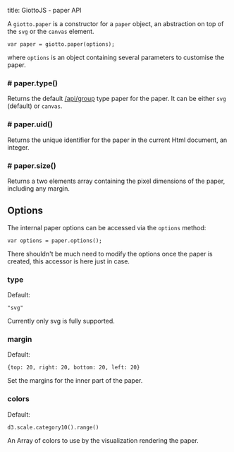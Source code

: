 title: GiottoJS - paper API


A ``giotto.paper`` is a constructor for a ``paper`` object, an abstraction
on top of the ``svg`` or the ``canvas`` element.

    var paper = giotto.paper(options);

where ``options`` is an object containing several parameters to customise the
paper.


### # paper.type()

Returns the default [/api/group](group) type paper for the paper.
It can be either ``svg`` (default) or ``canvas``.

### # paper.uid()

Returns the unique identifier for the paper in the current Html document, an integer.

### # paper.size()

Returns a two elements array containing the pixel dimensions of the paper, including any margin.



## Options

The internal paper options can be accessed via the ``options`` method:

    var options = paper.options();

There shouldn't be much need to modify the options once the paper is created,
this accessor is here just in case.

### type

Default:

    "svg"

Currently only svg is fully supported.

### margin

Default:

    {top: 20, right: 20, bottom: 20, left: 20}

Set the margins for the inner part of the paper.


### colors

Default:

    d3.scale.category10().range()

An Array of colors to use by the visualization rendering the paper.




